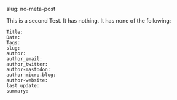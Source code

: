slug: no-meta-post

This is a second Test. It has nothing. It has none of the following:

```
Title:
Date: 
Tags: 
slug: 
author:
author_email:
author_twitter:
author-mastodon:
author-micro.blog:
author-website:
last update:
summary: 
```
